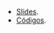 * [Slides](https://github.com/afraniomelo/curso-c-cpp/blob/master/curso_c.pdf).
* [Códigos](https://github.com/afraniomelo/curso-c-cpp/tree/master/codigos).